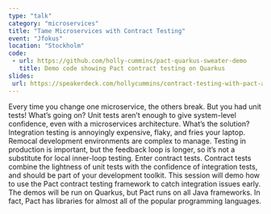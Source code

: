 ```yaml
---
type: "talk"
category: "microservices"
title: "Tame Microservices with Contract Testing"
event: "Jfokus"
location: "Stockholm"
code: 
 - url: https://github.com/holly-cummins/pact-quarkus-sweater-demo
   title: Demo code showing Pact contract testing on Quarkus
slides:
 url: https://speakerdeck.com/hollycummins/contract-testing-with-pact-and-quarkus
---
```

Every time you change one microservice, the others break. But you had unit tests! 
What’s going on? Unit tests aren’t enough to give system-level confidence, even with a microservices architecture. 
What’s the solution? Integration testing is annoyingly expensive, flaky, and fries your laptop. 
Remocal development environments are complex to manage. 
Testing in production is important, but the feedback loop is longer, so it’s not a substitute for local inner-loop testing. 
Enter contract tests. Contract tests combine the lightness of unit tests with the confidence of integration tests, and should be part of your development toolkit. 
This session will demo how to use the Pact contract testing framework to catch integration issues early. 
The demos will be run on Quarkus, but Pact runs on all Java frameworks. In fact, Pact has libraries for almost all of the popular programming languages.